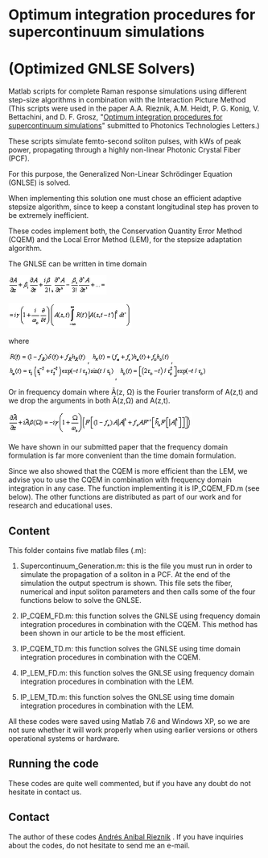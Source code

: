 # Optimum integration procedures for supercontinuum simulations
# (Optimized GNLSE Solvers)

Matlab scripts for complete Raman response simulations using different step-size algorithms in combination with the Interaction Picture Method
(This scripts were used in the paper A.A. Rieznik, A.M. Heidt, P. G. Konig, V. Bettachini, and D. F. Grosz,   "[Optimum integration procedures for supercontinuum simulations](http://www.freeopticsproject.org/DDL1/PTL_Supercontinuum_Simulations_v6.doc)" submitted to Photonics Technologies Letters.)


These scripts simulate femto-second soliton pulses, with kWs of peak power, propagating through a highly non-linear Photonic Crystal Fiber (PCF).


For this purpose, the Generalized Non-Linear Schrödinger Equation (GNLSE) is solved.


When implementing this solution one must chose an efficient adaptive stepsize algorithm, since to keep a constant longitudinal step has proven to be extremely inefficient.


These codes implement both, the Conservation Quantity Error Method (CQEM) and the Local Error Method (LEM), for the stepsize adaptation algorithm.


The GNLSE can be written in time domain   



![GNLSE1](./math_imgs/GNLSE1.png)

![GNLSE2](./math_imgs/GNLSE2.png)

where

![R](./math_imgs/R.png), ![hR](./math_imgs/hR.png), ![ha](./math_imgs/ha.png), ![hb](./math_imgs/hb.png)


Or in frequency domain where Ã(z, Ω) is the Fourier transform of A(z,t) and we drop the arguments in both Ã(z,Ω) and A(z,t).   


![GNLSE_FD](./math_imgs/GNLSE_FD.png)


We have shown in our submitted paper that the frequency domain formulation is far more convenient than the time domain formulation.

Since we also showed that the CQEM is more efficient than the LEM, we advise you to use the CQEM in combination with frequency domain integration in any case. The function implementing it is IP_CQEM_FD.m (see below). The other functions are distributed as part of our work and for research and educational uses.


## Content

This folder contains five matlab files (.m):

1. Supercontinuum_Generation.m: this is the file you must run in order to simulate the propagation of a soliton in a PCF. At the end of the simulation the output spectrum is shown. This file sets the fiber, numerical and input soliton parameters and then calls some of the four functions below to solve the GNLSE.

2. IP_CQEM_FD.m: this function solves the GNLSE using frequency domain integration procedures in combination with the CQEM. This method has been shown in our article to be the most efficient.

3. IP_CQEM_TD.m: this function solves the GNLSE using time domain integration procedures in combination with the CQEM.

4. IP_LEM_FD.m: this function solves the GNLSE using frequency domain integration procedures in combination with the LEM.

5. IP_LEM_TD.m: this function solves the GNLSE using time domain integration procedures in combination with the LEM.

All these codes were saved using Matlab 7.6 and Windows XP, so we are not sure whether it will work properly when using earlier versions or others operational systems or hardware.

## Running the code
These codes are quite well commented, but if you have any doubt do not hesitate in contact us.


## Contact

The author of these codes  [Andrés Anibal Rieznik](http://www.freeopticsproject.org/Andres.html) . If you have inquiries about the codes, do not hesitate to send me an e-mail.
